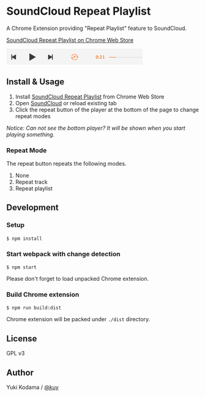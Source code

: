 # SoundCloud Repeat Playlist

A Chrome Extension providing "Repeat Playlist" feature to SoundCloud.

[SoundCloud Repeat Playlist on Chrome Web Store](https://chrome.google.com/webstore/detail/soundcloud-repeat-playlis/fammfbeojlkefamjiabfmhickdjiehgc)

![SoundCloud Repeat Playlist](https://raw.githubusercontent.com/kuy/sc-repeat-playlist/master/docs/sc-repeat-playlist.png)


## Install & Usage

1. Install [SoundCloud Repeat Playlist](https://chrome.google.com/webstore/detail/soundcloud-repeat-playlis/fammfbeojlkefamjiabfmhickdjiehgc) from Chrome Web Store
2. Open [SoundCloud](https://soundcloud.com) or reload existing tab
3. Click the repeat button of the player at the bottom of the page to change repeat modes

*Notice: Can not see the bottom player? It will be shown when you start playing something.*

### Repeat Mode

The repeat button repeats the following modes.

1. None
2. Repeat track
3. Repeat playlist


## Development

### Setup

```
$ npm install
```

### Start webpack with change detection

```
$ npm start
```

Please don't forget to load unpacked Chrome extension.

### Build Chrome extension

```
$ npm run build:dist
```

Chrome extension will be packed under `./dist` directory.


## License

GPL v3


## Author

Yuki Kodama / [@kuy](https://twitter.com/kuy)
